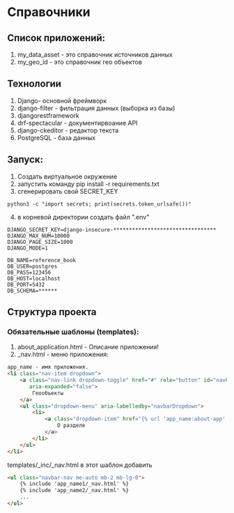 # Справочники

## Список приложений:

1. my_data_asset - это справочник источников данных
2. my_geo_id - это справочник гео объектов


## Технологии

1. Django- основной фреймворк
2. django-filter - фильтрация данных (выборка из базы)
3. djangorestframework
4. drf-spectacular - документирвоание API
5. django-ckeditor - редактор текста
6. PostgreSQL - база данных

## Запуск:

1. Создать виртуальное окружение
2. запустить команду pip install -r requirements.txt
3. сгенерировать свой SECRET_KEY

```commandline
python3 -c "import secrets; print(secrets.token_urlsafe())"
```

4. в корневой директории создать файл ".env"

```commandline
DJANGO_SECRET_KEY=django-insecure-*********************************
DJANGO_MAX_NUM=10000
DJANGO_PAGE_SIZE=1000
DJANGO_MODE=1

DB_NAME=reference_book
DB_USER=postgres
DB_PASS=123456
DB_HOST=localhost
DB_PORT=5432
DB_SCHEMA=******

```



## Структура проекта

### Обязательные шаблоны (templates):

1. about_application.html - Описание приложения!
2. _nav.html - меню приложения:
```html
app_name - имя приложения.
<li class="nav-item dropdown">
    <a class="nav-link dropdown-toggle" href="#" role="button" id="navbarDropdown" data-bs-toggle="dropdown"
       aria-expanded="false">
        Геообъекты
    </a>
    <ul class="dropdown-menu" aria-labelledby="navbarDropdown">
        <li>
            <a class="dropdown-item" href="{% url 'app_name:about-app' %}">
                О разделе
            </a>
        </li>
    </ul>
</li>
```

templates/_inc/_nav.html в этот шаблон добавить 

```html
<ul class="navbar-nav me-auto mb-2 mb-lg-0">
    {% include 'app_name1/_nav.html' %}
    {% include 'app_name2/_nav.html' %}
    ...
</ul>
```
    





